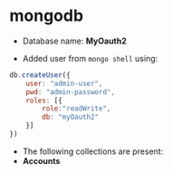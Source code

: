 # mongodb

- Database name: **MyOauth2**

- Added user from `mongo shell` using:
```js
db.createUser({
    user: "admin-user",
    pwd: "admin-password",
    roles: [{
        role:"readWrite",
        db: "myOauth2"
    }]
})
```

- The following collections are present:
- **Accounts**
